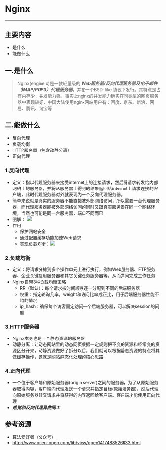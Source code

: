 # Nginx
---
## 主要内容
- 是什么
- 能做什么
## 一.是什么
>Nginx(engine x)是一款轻量级的 ***Web服务器/反向代理服务器及电子邮件（IMAP/POP3）代理服务器***，并在一个BSD-like 协议下发行。其特点是占有内存少，并发能力强，事实上nginx的并发能力确实在同类型的网页服务器中表现较好，中国大陆使用nginx网站用户有：百度、京东、新浪、网易、腾讯、淘宝等
## 二.能做什么
* 反向代理
* 负载均衡
* HTTP服务器（包含动静分离）
* 正向代理
### 1.反向代理
   * 定义：指以代理服务器来接受internet上的连接请求，然后将请求转发给内部网络上的服务器，并将从服务器上得到的结果返回给internet上请求连接的客户端，此时代理服务器对外就表现为一个反向代理服务器。
   * 简单来说就是真实的服务器不能直接被外部网络访问，所以需要一台代理服务器，而代理服务器能被外部网络访问的同时又跟真实服务器在同一个网络环境，当然也可能是同一台服务器，端口不同而已
   * 图解： ![](http://static.open-open.com/lib/uploadImg/20141202/20141202104859_484.jpg)
   * 作用
      - 保护网站安全
      - 通过配置缓存功能加速Web请求
      - 实现负载均衡：![](http://static.open-open.com/lib/uploadImg/20141202/20141202104900_44.jpg)
      
### 2.负载均衡
   * 定义：将请求分摊到多个操作单元上进行执行，例如Web服务器、FTP服务器、企业关键应用服务器和其它关键任务服务器等，从而共同完成工作任务
   * Nginx自带3种负载均衡策略
     - RR（默认）：每个请求按时间顺序逐一分配到不同的后端服务器
     - 权重：指定轮询几率，weight和访问比率成正比，用于后端服务器性能不均的情况
     - ip_hash：确保每个访客固定访问一个后端服务器，可以解决session的问题
     
### 3.HTTP服务器
   * Nginx本身也是一个静态资源的服务器
   * 动静分离：让动态网站里的动态网页根据一定规则把不变的资源和经常变的资源区分开来，动静资源做好了拆分以后，我们就可以根据静态资源的特点将其做缓存操作，这就是网站静态化处理的核心思路
   
### 4.正向代理
   * 一个位于客户端和原始服务器(origin server)之间的服务器，为了从原始服务器取得内容，客户端向代理发送一个请求并指定目标(原始服务器)，然后代理向原始服务器转交请求并将获得的内容返回给客户端。客户端才能使用正向代理
   * ***感觉和反向代理异曲同工***

## 参考资源
  * 算法爱好者（公众号）
  * http://www.open-open.com/lib/view/open1417488526633.html
